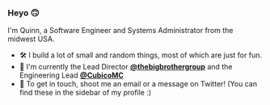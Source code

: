 ### Heyo 🙃

I'm Quinn, a Software Engineer and Systems Administrator from the midwest USA.

 - 🛠️ I build a lot of small and random things, most of which are just for fun.
 - 🏢 I'm currently the Lead Director [**@thebigbrothergroup**](https://github.com/thebigbrothergroup) and the Engineering Lead [**@CubicoMC**](https://github.com/CubicoMC)
 - 📧 To get in touch, shoot me an email or a message on Twitter! (You can find these in the sidebar of my profile :)
